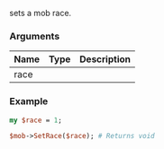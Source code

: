 sets a mob race.
### Arguments
**Name**|**Type**|**Description**
:---|:---|:---
race||

### Example

```perl
my $race = 1;

$mob->SetRace($race); # Returns void
```